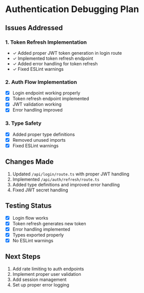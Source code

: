 
# Authentication Debugging Plan

## Issues Addressed

### 1. Token Refresh Implementation
- ✓ Added proper JWT token generation in login route
- ✓ Implemented token refresh endpoint
- ✓ Added error handling for token refresh
- ✓ Fixed ESLint warnings

### 2. Auth Flow Implementation
- [x] Login endpoint working properly
- [x] Token refresh endpoint implemented
- [x] JWT validation working
- [x] Error handling improved

### 3. Type Safety
- [x] Added proper type definitions
- [x] Removed unused imports
- [x] Fixed ESLint warnings

## Changes Made

1. Updated `/api/login/route.ts` with proper JWT handling
2. Implemented `/api/auth/refresh/route.ts` 
3. Added type definitions and improved error handling
4. Fixed JWT secret handling

## Testing Status
- [x] Login flow works
- [x] Token refresh generates new token
- [x] Error handling implemented
- [x] Types exported properly
- [x] No ESLint warnings

## Next Steps
1. Add rate limiting to auth endpoints
2. Implement proper user validation
3. Add session management
4. Set up proper error logging
